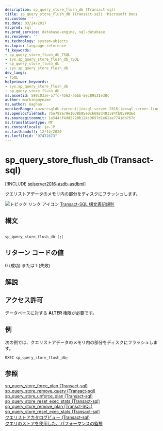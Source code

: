 ```yaml
---
description: sp_query_store_flush_db (Transact-sql)
title: sp_query_store_flush_db (Transact-sql) |Microsoft Docs
ms.custom: ''
ms.date: 03/24/2017
ms.prod: sql
ms.prod_service: database-engine, sql-database
ms.reviewer: ''
ms.technology: system-objects
ms.topic: language-reference
f1_keywords:
- sp_query_store_flush_db_TSQL
- sys.sp_query_store_flush_db_TSQL
- sp_query_store_flush_db
- sys.sp_query_store_flush_db
dev_langs:
- TSQL
helpviewer_keywords:
- sys.sp_query_store_flush_db
- sp_query_store_flush_db
ms.assetid: 580c03ae-57fc-4562-a6bb-5ec89521e38c
author: markingmyname
ms.author: maghan
monikerRange: =azuresqldb-current||>=sql-server-2016||>=sql-server-linux-2017||=azuresqldb-mi-current
ms.openlocfilehash: 7be798a79e1039b95e0c6092d403584fb9599d6d
ms.sourcegitcommit: 1a544cf4dd2720b124c3697d1e62ae7741db757c
ms.translationtype: MT
ms.contentlocale: ja-JP
ms.lasthandoff: 12/14/2020
ms.locfileid: "97472673"
---
```

# <a name="sp_query_store_flush_db-transact-sql"></a>sp_query_store_flush_db (Transact-sql)

[!INCLUDE [sqlserver2016-asdb-asdbmi](../../includes/applies-to-version/sqlserver2016-asdb-asdbmi.md)]

  クエリストアデータのメモリ内の部分をディスクにフラッシュします。  
  
 ![トピック リンク アイコン](../../database-engine/configure-windows/media/topic-link.gif "トピック リンク アイコン") [Transact-SQL 構文表記規則](../../t-sql/language-elements/transact-sql-syntax-conventions-transact-sql.md)  
  
## <a name="syntax"></a>構文  
  
```  
  
sp_query_store_flush_db [;]  
```  
  
## <a name="return-code-values"></a>リターン コードの値  
 0 (成功) または 1 (失敗)  
  
## <a name="remarks"></a>解説  
  
## <a name="permissions"></a>アクセス許可  
 データベースに対する **ALTER** 権限が必要です。
  
## <a name="examples"></a>例  
 次の例では、クエリストアデータのメモリ内の部分をディスクにフラッシュします。  
  
```  
EXEC sp_query_store_flush_db;  
```  
  
## <a name="see-also"></a>参照  
 [sp_query_store_force_plan &#40;Transact-sql&#41;](../../relational-databases/system-stored-procedures/sp-query-store-force-plan-transact-sql.md)   
 [sp_query_store_remove_query &#40;Transact-sql&#41;](../../relational-databases/system-stored-procedures/sp-query-store-remove-query-transact-sql.md)   
 [sp_query_store_unforce_plan &#40;Transact-sql&#41;](../../relational-databases/system-stored-procedures/sp-query-store-unforce-plan-transact-sql.md)   
 [sp_query_store_reset_exec_stats &#40;Transact-sql&#41;](../../relational-databases/system-stored-procedures/sp-query-store-reset-exec-stats-transact-sql.md)   
 [sp_query_store_remove_plan &#40;Transct-SQL&#41;](../../relational-databases/system-stored-procedures/sp-query-store-remove-plan-transct-sql.md)   
 [sp_query_store_reset_exec_stats &#40;Transact-sql&#41;](../../relational-databases/system-stored-procedures/sp-query-store-reset-exec-stats-transact-sql.md)   
 [クエリストアカタログビュー &#40;Transact-sql&#41;](../../relational-databases/system-catalog-views/query-store-catalog-views-transact-sql.md)   
 [クエリのストアを使用した、パフォーマンスの監視](../../relational-databases/performance/monitoring-performance-by-using-the-query-store.md)  
  
  
